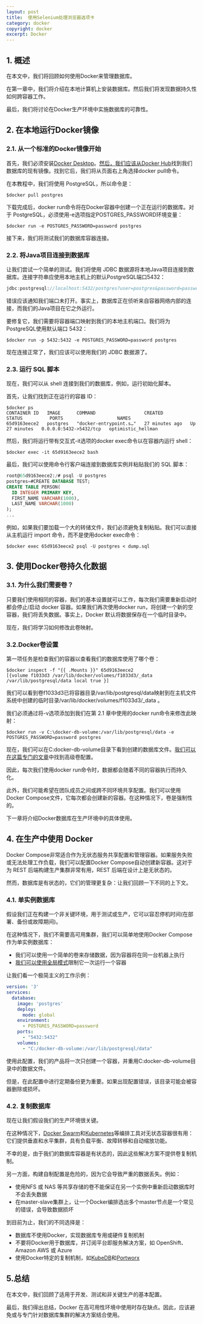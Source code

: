 ```yaml
---
layout: post
title:  使用Selenium处理浏览器选项卡
category: docker
copyright: docker
excerpt: Docker
---
```


## 1. 概述

在本文中，我们将回顾如何使用Docker来管理数据库。

在第一章中，我们将介绍在本地计算机上安装数据库。然后我们将发现数据持久性如何跨容器工作。

最后，我们将讨论在Docker生产环境中实施数据库的可靠性。

## 2. 在本地运行Docker镜像

### 2.1. 从一个标准的Docker镜像开始

首先，我们必须安装[Docker Desktop](https://www.docker.com/get-started)。[然后，我们应该从Docker Hub](https://hub.docker.com/)找到我们数据库的现有镜像。找到它后，我们将从页面右上角选择docker pull命令。

在本教程中，我们将使用 PostgreSQL，所以命令是：

```shell
$docker pull postgres
```

下载完成后，docker run命令将在Docker容器中创建一个正在运行的数据库。对于 PostgreSQL，必须使用-e选项指定POSTGRES_PASSWORD环境变量：

```shell
$docker run -e POSTGRES_PASSWORD=password postgres
```

接下来，我们将测试我们的数据库容器连接。

### 2.2. 将Java项目连接到数据库

让我们尝试一个简单的测试。我们将使用 JDBC 数据源将本地Java项目连接到数据库。连接字符串应使用本地主机上的默认PostgreSQL端口5432：

```java
jdbc:postgresql://localhost:5432/postgres?user=postgres&password=password
```

错误应该通知我们端口未打开。事实上，数据库正在侦听来自容器网络内部的连接，而我们的Java项目在它之外运行。

要修复它，我们需要将容器端口映射到我们的本地主机端口。我们将为PostgreSQL使用默认端口 5432：

```shell
$docker run -p 5432:5432 -e POSTGRES_PASSWORD=password postgres
```

现在连接正常了，我们应该可以使用我们的 JDBC 数据源了。

### 2.3. 运行 SQL 脚本

现在，我们可以从 shell 连接到我们的数据库，例如，运行初始化脚本。

首先，让我们找到正在运行的容器 ID：

```shell
$docker ps
CONTAINER ID   IMAGE      COMMAND                  CREATED          STATUS          PORTS                    NAMES
65d9163eece2   postgres   "docker-entrypoint.s…"   27 minutes ago   Up 27 minutes   0.0.0.0:5432->5432/tcp   optimistic_hellman
```

然后，我们将运行带有交互式-it选项的docker exec命令以在容器内运行 shell：

```shell
$docker exec -it 65d9163eece2 bash
```

最后，我们可以使用命令行客户端连接到数据库实例并粘贴我们的 SQL 脚本：

```sql
root@65d9163eece2:/# psql -U postgres
postgres=#CREATE DATABASE TEST;
CREATE TABLE PERSON(
  ID INTEGER PRIMARY KEY,
  FIRST_NAME VARCHAR(1000),
  LAST_NAME VARCHAR(1000)
);
...
```

例如，如果我们要加载一个大的转储文件，我们必须避免复制粘贴。我们可以直接从主机运行 import 命令，而不是使用docker exec命令：

```shell
$docker exec 65d9163eece2 psql -U postgres < dump.sql
```

## 3. 使用Docker卷持久化数据

### 3.1. 为什么我们需要卷？

只要我们使用相同的容器，我们的基本设置就可以工作，每次我们需要重新启动时都会停止/启动 docker 容器。如果我们再次使用docker run，将创建一个新的空容器，我们将丢失数据。事实上，Docker 默认将数据保存在一个临时目录中。

现在，我们将学习如何修改此卷映射。

### 3.2.Docker卷设置

第一项任务是检查我们的容器以查看我们的数据库使用了哪个卷：

```shell
$docker inspect -f "{{ .Mounts }}" 65d9163eece2
[{volume f1033d3 /var/lib/docker/volumes/f1033d3/_data /var/lib/postgresql/data local true }] 
```

我们可以看到卷f1033d3已将容器目录/var/lib/postgresql/data映射到在主机文件系统中创建的临时目录/var/lib/docker/volumes/f1033d3/_data 。

我们必须通过将-v选项添加到我们在第 2.1 章中使用的docker run命令来修改此映射：

```shell
$docker run -v C:\docker-db-volume:/var/lib/postgresql/data -e POSTGRES_PASSWORD=password postgres
```

现在，我们可以在C:docker-db-volume目录下看到创建的数据库文件。[我们可以在这篇专门的文章](https://www.baeldung.com/ops/docker-volumes)中找到高级卷配置。

因此，每次我们使用docker run命令时，数据都会随着不同的容器执行而持久化。

此外，我们可能希望在团队成员之间或跨不同环境共享配置。我们可以使用Docker Compose文件，它每次都会创建新的容器。在这种情况下，卷是强制性的。

下一章将介绍Docker数据库在生产环境中的具体使用。

## 4. 在生产中使用 Docker

Docker Compose非常适合作为无状态服务共享配置和管理容器。如果服务失败或无法处理工作负载，我们可以配置Docker Compose自动创建新容器。这对于为 REST 后端构建生产集群非常有用，REST 后端在设计上是无状态的。

然而，数据库是有状态的，它们的管理更复杂：让我们回顾一下不同的上下文。

### 4.1. 单实例数据库

假设我们正在构建一个非关键环境，用于测试或生产，它可以容忍停机时间(在部署、备份或故障期间)。

在这种情况下，我们不需要高可用集群，我们可以简单地使用Docker Compose作为单实例数据库：

-   我们可以使用一个简单的卷来存储数据，因为容器将在同一台机器上执行
-   [我们可以使用全局模式](https://docs.docker.com/compose/compose-file/compose-file-v3/#mode)限制它一次运行一个容器

让我们看一个极简主义的工作示例：

```yaml
version: '3'
services:       
  database:
    image: 'postgres'
    deploy:
      mode: global
    environment:
      - POSTGRES_PASSWORD=password
    ports:
      - "5432:5432"
    volumes:
      - "C:/docker-db-volume:/var/lib/postgresql/data"
```

使用此配置，我们的产品将一次只创建一个容器，并重用C:docker-db-volume目录中的数据文件。

但是，在此配置中进行定期备份更为重要。如果出现配置错误，该目录可能会被容器删除或损坏。

### 4.2. 复制数据库

现在让我们假设我们的生产环境很关键。

在这种情况下，[Docker Swarm](https://docs.docker.com/engine/swarm/)和[Kubernetes](https://kubernetes.io/fr/)等编排工具对无状态容器很有用：它们提供垂直和水平集群，具有负载平衡、故障转移和自动缩放功能。

不幸的是，由于我们的数据库容器是有状态的，因此这些解决方案不提供卷复制机制。

另一方面，构建自制配置是危险的，因为它会导致严重的数据丢失。例如：

-   使用NFS 或 NAS 等共享存储的卷不能保证在另一个实例中重新启动数据库时不会丢失数据
-   在master-slave集群上，让一个Docker编排选出多个master节点是一个常见的错误，会导致数据损坏

到目前为止，我们的不同选择是：

-   数据库不使用Docker，实现数据库专用或硬件复制机制
-   不要将Docker用于数据库，并订阅平台即服务解决方案，如 OpenShift、Amazon AWS 或 Azure
-   使用Docker特定的复制机制，如[KubeDB](https://kubedb.com/)和[Portworx](https://portworx.com/)

## 5.总结

在本文中，我们回顾了适用于开发、测试和非关键生产的基本配置。

最后，我们得出总结，Docker 在高可用性环境中使用时存在缺点。因此，应该避免或与专门针对数据库集群的解决方案结合使用。
